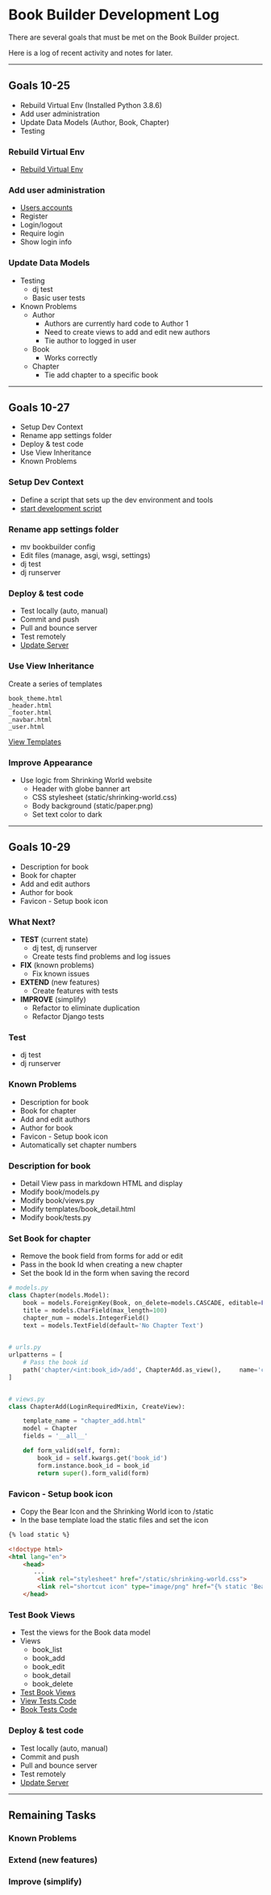 # Book Builder Development Log

There are several goals that must be met on the Book Builder project.

Here is a log of recent activity and notes for later.

---


## Goals  10-25

* Rebuild Virtual Env  (Installed Python 3.8.6)
* Add user administration
* Update Data Models (Author, Book, Chapter)
* Testing


### Rebuild Virtual Env
* [Rebuild Virtual Env](RebuildVenv.md)
    
 
### Add user administration
* [Users accounts](UserAccounts.md)
* Register
* Login/logout
* Require login
* Show login info


### Update Data Models
* Testing
    * dj test
    * Basic user tests
* Known Problems
    * Author
        * Authors are currently hard code to Author 1
        * Need to create views to add and edit new authors
        * Tie author to logged in user
    *  Book
        * Works correctly
    *  Chapter
        * Tie add chapter to a specific book

---


## Goals  10-27

* Setup Dev Context
* Rename app settings folder
* Deploy & test code
* Use View Inheritance
* Known Problems


### Setup Dev Context
* Define a script that sets up the dev environment and tools
* [start development script](../start)


### Rename app settings folder
* mv bookbuilder config
* Edit files (manage, asgi, wsgi, settings)
* dj test
* dj runserver


### Deploy & test code

* Test locally (auto, manual)
* Commit and push
* Pull and bounce server 
* Test remotely
* [Update Server](UpdateServer.md)

    
### Use View Inheritance

Create a series of templates
    
    book_theme.html
    _header.html
    _footer.html
    _navbar.html
    _user.html
    
[View Templates](ViewInheritance.md)


### Improve Appearance
* Use logic from Shrinking World website
    * Header with globe banner art
    * CSS stylesheet (static/shrinking-world.css)
    * Body background (static/paper.png)
    * Set text color to dark
    
---


## Goals  10-29

* Description for book
* Book for chapter
* Add and edit authors
* Author for book
* Favicon - Setup book icon



### What Next?

* **TEST**  (current state)
    - dj test, dj runserver
    - Create tests find problems and log issues
* **FIX**  (known problems)
    - Fix known issues
* **EXTEND**  (new features)
    - Create features with tests
* **IMPROVE**  (simplify)
    - Refactor to eliminate duplication
    - Refactor Django tests


### Test
* dj test
* dj runserver


### Known Problems
* Description for book
* Book for chapter
* Add and edit authors
* Author for book
* Favicon - Setup book icon
* Automatically set chapter numbers


### Description for book
* Detail View pass in markdown HTML and display
* Modify book/models.py
* Modify book/views.py
* Modify templates/book_detail.html
* Modify book/tests.py


### Set Book for chapter
* Remove the book field from forms for add or edit
* Pass in the book Id when creating a new chapter
* Set the book Id in the form when saving the record

```python
# models.py
class Chapter(models.Model):
    book = models.ForeignKey(Book, on_delete=models.CASCADE, editable=False)
    title = models.CharField(max_length=100)
    chapter_num = models.IntegerField()
    text = models.TextField(default='No Chapter Text')

    
# urls.py
urlpatterns = [
    # Pass the book id
    path('chapter/<int:book_id>/add', ChapterAdd.as_view(),     name='chapter_add'),
]


# views.py
class ChapterAdd(LoginRequiredMixin, CreateView):

    template_name = "chapter_add.html"
    model = Chapter
    fields = '__all__'

    def form_valid(self, form):
        book_id = self.kwargs.get('book_id')
        form.instance.book_id = book_id
        return super().form_valid(form)
```


### Favicon - Setup book icon
* Copy the Bear Icon and the Shrinking World icon to /static
* In the base template load the static files and set the icon

```html
{% load static %}

<!doctype html>
<html lang="en">
    <head>
       ...
        <link rel="stylesheet" href="/static/shrinking-world.css">
        <link rel="shortcut icon" type="image/png" href="{% static 'Bear.favicon.ico' %}"/>
    </head>
```


### Test Book Views
* Test the views for the Book data model
* Views
    * book_list
    * book_add
    * book_edit
    * book_detail
    * book_delete
* [Test Book Views](TestBookViews.md)
* [View Tests Code](https://github.com/Mark-Seaman/Book-Builder/blob/master/bookbuilder/book/tests.py)
* [Book Tests Code](https://github.com/Mark-Seaman/Book-Builder/blob/master/bookbuilder/book/tests_book.py)


### Deploy & test code

* Test locally (auto, manual)
* Commit and push
* Pull and bounce server 
* Test remotely
* [Update Server](UpdateServer.md)



---

## Remaining Tasks

### Known Problems

### Extend (new features)

### Improve  (simplify)
